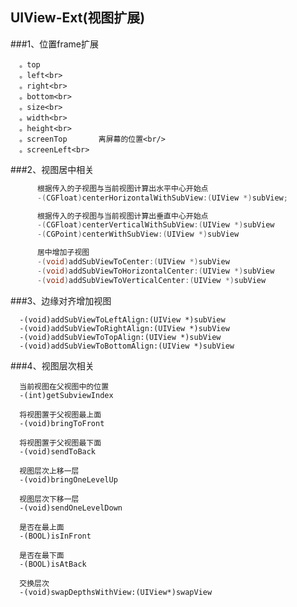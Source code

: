 UIView-Ext(视图扩展)
---------------

###1、位置frame扩展

      。top       
      。left<br>
      。right<br>
      。bottom<br>
      。size<br>
      。width<br>
      。height<br>
      。screenTop       离屏幕的位置<br/>
      。screenLeft<br>

###2、视图居中相关
```Objective-C
      根据传入的子视图与当前视图计算出水平中心开始点
      -(CGFloat)centerHorizontalWithSubView:(UIView *)subView;   

      根据传入的子视图与当前视图计算出垂直中心开始点
      -(CGFloat)centerVerticalWithSubView:(UIView *)subView
      -(CGPoint)centerWithSubView:(UIView *)subView

      居中增加子视图
      -(void)addSubViewToCenter:(UIView *)subView
      -(void)addSubViewToHorizontalCenter:(UIView *)subView
      -(void)addSubViewToVerticalCenter:(UIView *)subView
```

###3、边缘对齐增加视图

      -(void)addSubViewToLeftAlign:(UIView *)subView
      -(void)addSubViewToRightAlign:(UIView *)subView
      -(void)addSubViewToTopAlign:(UIView *)subView
      -(void)addSubViewToBottomAlign:(UIView *)subView


###4、视图层次相关

      当前视图在父视图中的位置
      -(int)getSubviewIndex
      
      将视图置于父视图最上面
      -(void)bringToFront
      
      将视图置于父视图最下面
      -(void)sendToBack
      
      视图层次上移一层
      -(void)bringOneLevelUp
      
      视图层次下移一层
      -(void)sendOneLevelDown
      
      是否在最上面
      -(BOOL)isInFront
      
      是否在最下面
      -(BOOL)isAtBack
      
      交换层次
      -(void)swapDepthsWithView:(UIView*)swapView

